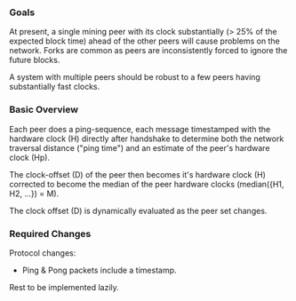 ### Goals

At present, a single mining peer with its clock substantially (> 25% of the expected block time) ahead of the other peers will cause problems on the network. Forks are common as peers are inconsistently forced to ignore the future blocks.

A system with multiple peers should be robust to a few peers having substantially fast clocks.

### Basic Overview

Each peer does a ping-sequence, each message timestamped with the hardware clock (H) directly after handshake to determine both the network traversal distance ("ping time") and an estimate of the peer's hardware clock (Hp).

The clock-offset (D) of the peer then becomes it's hardware clock (H) corrected to become the median of the peer hardware clocks (median({H1, H2, ...}) = M).

The clock offset (D) is dynamically evaluated as the peer set changes.

### Required Changes

Protocol changes:
* Ping & Pong packets include a timestamp.

Rest to be implemented lazily.